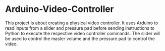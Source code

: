 # Arduino-Video-Controller
This project is about creating a physical video controller. It uses Arduino to read inputs from a slider and pressure pad before sending instructions to Python to execute the respective video controller commands. The slider will be used to control the master volume and the pressure pad to control the video.
